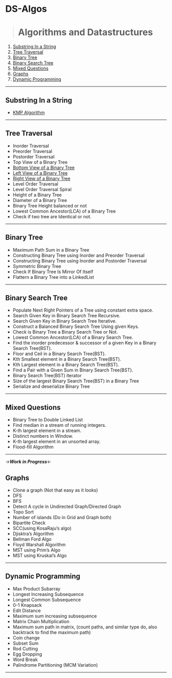 # DS-Algos
> # Algorithms and Datastructures
1. [Substring In a String](#substring-in-a-string)
2. [Tree Traversal](#tree-traversal)
3. [Binary Tree](#binary-tree)
4. [Binary Search Tree](#binary-search-tree)
5. [Mixed Questions](#mixed-questions)
6. [Graphs](#graphs)
7. [Dynamic Programming](#dynamic-programming)
**********************************************************************************

## Substring In a String
- [KMP Algorithm](https://github.com/Saisreenivas/DS-Algos/blob/master/KMPAlgorithm.java)

**********************************************************************************

## Tree Traversal
- Inorder Traversal
- Preorder Traversal
- Postorder Traversal
- Top View of a Binary Tree
- [Bottom View of a Binary Tree](./TreeBottomView.java)
- [Left View of a Binary Tree](./TreeLeftView.java)
- [Right View of a Binary Tree](./TreeRightView.java)
- Level Order Traversal
- Level Order Traversal Spiral
- Height of a Binary Tree
- Diameter of a Binary Tree
- Binary Tree Height balanced or not
- Lowest Common Ancestor(LCA) of a Binary Tree
- Check if two tree are Identical or not.

**********************************************************************************

## Binary Tree
- Maximum Path Sum in a Binary Tree
- Constructing Binary Tree using Inorder and Preorder Traversal
- Constructing Binary Tree using Inorder and Postorder Traversal
- Symmetric Binary Tree
- Check If Binary Tree Is Mirror Of Itself
- Flattern a Binary Tree into a LinkedList

**********************************************************************************

## Binary Search Tree
- Populate Next Right Pointers of a Tree using constant extra space.
- Search Given Key in Binary Search Tree Recursive.
- Search Given Key in Binary Search Tree Iterative.
- Construct a Balanced Binary Search Tree Using given Keys.
- Check is Binary Tree a Binary Search Tree or Not.
- Lowest Common Ancestor(LCA) of a Binary Search Tree.
- Find the inorder predecessor & successor of a given Key in a Binary Search Tree(BST).
- Floor and Ceil in a Binary Search Tree(BST).
- Kth Smallest element in a Binary Search Tree(BST).
- Kth Largest element in a Binary Search Tree(BST).
- Find a Pair with a Given Sum in Binary Search Tree(BST).
- Binary Search Tree(BST) iterator
- Size of the largest Binary Search Tree(BST) in a Binary Tree
- Serialize and deserialize Binary Tree

**********************************************************************************

## Mixed Questions
- Binary Tree to Double Linked List
- Find median in a stream of running integers.
- K-th largest element in a stream.
- Distinct numbers in Window.
- K-th largest element in an unsorted array.
- Flood-fill Algorithm

**********************************************************************************
->***Work in Progress***<-
## Graphs
- Clone a graph (Not that easy as it looks)
- DFS
- BFS
- Detect A cycle in Undirected Graph/Directed Graph
- Topo Sort
- Number of islands (Do in Grid and Graph both)
- Bipartite Check
- SCC(using KosaRaju’s algo)
- Djisktra’s Algorithm
- Bellman Ford Algo
- Floyd Warshall Algorithm
- MST using Prim’s Algo
- MST using Kruskal’s Algo

**********************************************************************************

## Dynamic Programming
- Max Product Subarray
- Longest Increasing Subsequence
- Longest Common Subsequence
- 0-1 Knapsack
- Edit Distance
- Maximum sum increasing subsequence
- Matrix Chain Multiplication
- Maximum sum path in matrix, (count paths, and similar type do, also backtrack to find the maximum path)
- Coin change
- Subset Sum
- Rod Cutting
- Egg Dropping
- Word Break
- Palindrome Partitioning (MCM Variation)

**********************************************************************************
